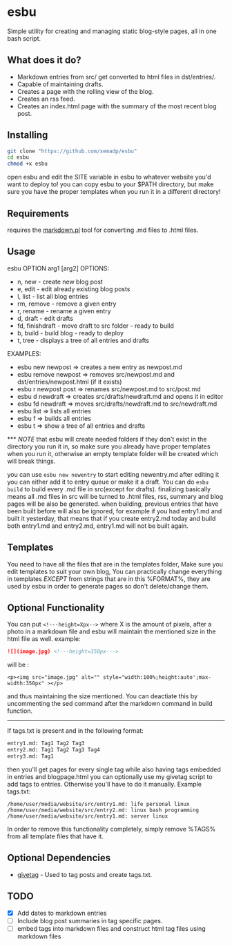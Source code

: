 # esbu

Simple utility for creating and managing static blog-style pages, all in one bash script.

## What does it do?
* Markdown entries from src/ get converted to html files in dst/entries/.
* Capable of maintaining drafts.
* Creates a page with the rolling view of the blog.
* Creates an rss feed.
* Creates an index.html page with the summary of the most recent blog post.

## Installing 

``` bash
git clone "https://github.com/xemadp/esbu"
cd esbu
chmod +x esbu
```
open esbu and edit the SITE variable in esbu to whatever website you'd want to deploy to!
you can copy esbu to your $PATH directory, but make sure you have the proper templates when you run
it in a different directory!

## Requirements
requires the [markdown.pl](https://daringfireball.net/projects/markdown/) tool for converting .md files to .html files.

## Usage
esbu OPTION arg1 [arg2]
OPTIONS:

* n, new - create new blog post
* e, edit - edit already existing blog posts
* l, list - list all blog entries
* rm, remove - remove a given entry 
* r, rename - rename a given entry 
* d, draft - edit drafts
* fd, finishdraft - move draft to src folder - ready to build
* b, build - build blog - ready to deploy
* t, tree - displays a tree of all entries and drafts

EXAMPLES:

* esbu new newpost  => creates a new entry as newpost.md
* esbu remove newpost => removes src/newpost.md and dst/entries/newpost.html (if it exists)
* esbu r newpost post => renames src/newpost.md to src/post.md
* esbu d newdraft => creates src/drafts/newdraft.md and opens it in editor
* esbu fd newdraft => moves src/drafts/newdraft.md to src/newdraft.md
* esbu list =>  lists all entries
* esbu f =>  builds all entries
* esbu t => show a tree of all entries and drafts


\*\*\* *NOTE*  that esbu will create needed folders if they don't exist in the directory you run it in, so make sure you already have proper templates when you run it, otherwise an empty template folder will be created which will break things.

you can use `esbu new newentry` to start editing newentry.md after editing it you can either add it to entry queue or make it a draft.
You can do `esbu build` to build every .md file in src(except for drafts).
finalizing basically means all .md files in src will be turned to .html files, rss, summary and blog pages will be also be generated.
when building, previous entries that have been built before will also be ignored,
for example if you had entry1.md and built it yesterday, that means that if you create entry2.md today and build both entry1.md and entry2.md, entry1.md will not be built again. 

## Templates
You need to have all the files that are in the templates folder, Make sure you edit templates to suit your own blog, You can practically change everything in templates *EXCEPT* from strings that are in this %FORMAT%, they are used by esbu in order to generate pages so don't delete/change them.

## Optional Functionality
You can put `<!---height=Xpx-->` where X is the amount of pixels, after a photo in a markdown file and esbu will maintain the mentioned size in the html file as well.
example:

``` md
![](image.jpg) <!---height=350px--->
```

will be :

 
`<p><img src="image.jpg" alt="" style="width:100%;height:auto';max-width:350px" ></p>`

and thus maintaining the size mentioned.
You can deactiate this by uncommenting the sed command after the markdown command in build function.

<hr>

If tags.txt is present and in the following format:
``` txt
entry1.md: Tag1 Tag2 Tag3
entry2.md: Tag1 Tag2 Tag3 Tag4
entry3.md: Tag1
```
then you'll get pages for every single tag while also having
tags embedded in entries and blogpage.html 
you can optionally use my givetag script to add tags to entries.
Otherwise you'll have to do it manually.
Example tags.txt:
```
/home/user/media/website/src/entry1.md: life personal linux
/home/user/media/website/src/entry2.md: linux bash programming
/home/user/media/website/src/entry1.md: server linux
```
In order to remove this functionality completely, simply remove %TAGS% from all 
template files that have it.

## Optional Dependencies
- [givetag](https://github.com/xemadp/Scripts/blob/master/givetag) - Used to tag posts and create tags.txt.

## TODO

- [x] Add dates to markdown entries
- [ ] Include blog post summaries in tag specific pages.
- [ ] embed tags into markdown files and construct html tag files using markdown files
